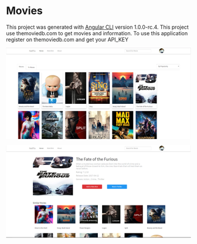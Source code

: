 # Movies

This project was generated with [Angular CLI](https://github.com/angular/angular-cli) version 1.0.0-rc.4. This project use themoviedb.com to get movies and information. To use this application register on themoviedb.com and get your API_KEY

![alt tag](https://github.com/Oluwajava/angular-2-movies-app/blob/master/1.PNG)


![Alt text](https://github.com/Oluwajava/angular-2-movies-app/blob/master/2.PNG)


